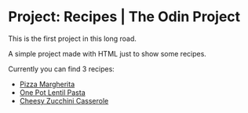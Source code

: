 # Project: Recipes | The Odin Project

This is the first project in this long road.

A simple project made with HTML just to show some recipes.

Currently you can find 3 recipes:
- [Pizza Margherita](https://www.bbcgoodfood.com/recipes/pizza-margherita-4-easy-steps) 
- [One Pot Lentil Pasta](https://youtu.be/638k9VzY3xY?si=otkZJqmTCuL_o7eP)
- [Cheesy Zucchini Casserole](https://www.allrecipes.com/recipe/20867/cheesy-zucchini-casserole-i/)
